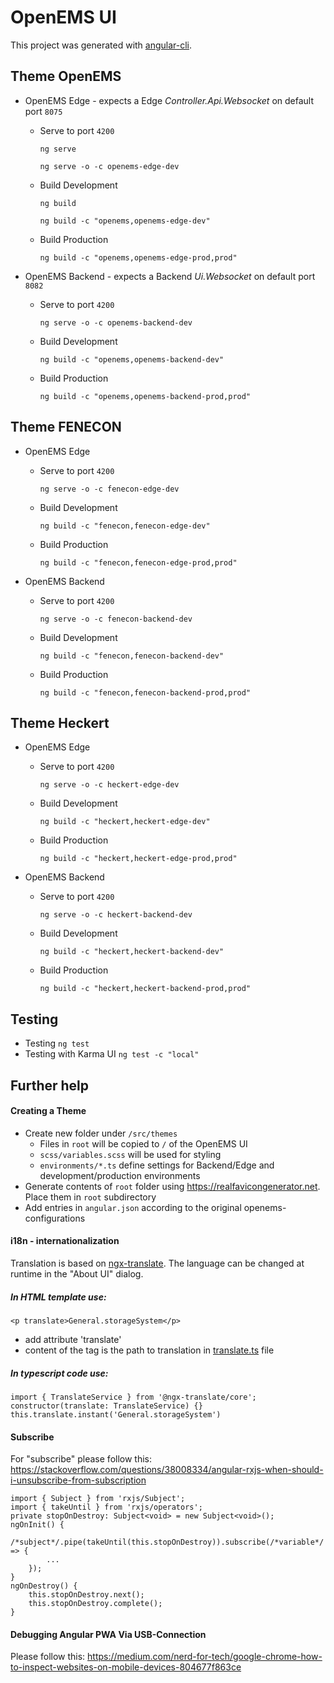 # OpenEMS UI

This project was generated with [angular-cli](https://github.com/angular/angular-cli).

## Theme OpenEMS

- OpenEMS Edge - expects a Edge *Controller.Api.Websocket* on default port `8075`

   - Serve to port `4200`
   
      `ng serve`

      `ng serve -o -c openems-edge-dev`

   - Build Development

      `ng build`

      `ng build -c "openems,openems-edge-dev"`

   - Build Production

      `ng build -c "openems,openems-edge-prod,prod"`

- OpenEMS Backend - expects a Backend *Ui.Websocket* on default port `8082`

   - Serve to port `4200`
   
      `ng serve -o -c openems-backend-dev`

   - Build Development

      `ng build -c "openems,openems-backend-dev"`

   - Build Production

      `ng build -c "openems,openems-backend-prod,prod"`

## Theme FENECON

- OpenEMS Edge

   - Serve to port `4200`
   
      `ng serve -o -c fenecon-edge-dev`

   - Build Development

      `ng build -c "fenecon,fenecon-edge-dev"`

   - Build Production

      `ng build -c "fenecon,fenecon-edge-prod,prod"`

- OpenEMS Backend

   - Serve to port `4200`
   
      `ng serve -o -c fenecon-backend-dev`

   - Build Development

      `ng build -c "fenecon,fenecon-backend-dev"`

   - Build Production

      `ng build -c "fenecon,fenecon-backend-prod,prod"`

## Theme Heckert

- OpenEMS Edge

   - Serve to port `4200`
   
      `ng serve -o -c heckert-edge-dev`

   - Build Development

      `ng build -c "heckert,heckert-edge-dev"`

   - Build Production

      `ng build -c "heckert,heckert-edge-prod,prod"`

- OpenEMS Backend

   - Serve to port `4200`
   
      `ng serve -o -c heckert-backend-dev`

   - Build Development

      `ng build -c "heckert,heckert-backend-dev"`

   - Build Production

      `ng build -c "heckert,heckert-backend-prod,prod"`

## Testing
- Testing
   `ng test`
- Testing with Karma UI 
   `ng test -c "local"`

## Further help

#### Creating a Theme

- Create new folder under `/src/themes`
   - Files in `root` will be copied to `/` of the OpenEMS UI
   - `scss/variables.scss` will be used for styling
   - `environments/*.ts` define settings for Backend/Edge and development/production environments
- Generate contents of `root` folder using https://realfavicongenerator.net.
   Place them in `root` subdirectory
- Add entries in `angular.json` according to the original openems-configurations

#### i18n - internationalization

Translation is based on [ngx-translate](https://github.com/ngx-translate). The language can be changed at runtime in the "About UI" dialog.

##### In HTML template use:

`<p translate>General.storageSystem</p>`

* add attribute 'translate'
* content of the tag is the path to translation in [translate.ts](app/shared/translate.ts) file

##### In typescript code use:
```
import { TranslateService } from '@ngx-translate/core';
constructor(translate: TranslateService) {}
this.translate.instant('General.storageSystem')
```

#### Subscribe
For "subscribe" please follow this: https://stackoverflow.com/questions/38008334/angular-rxjs-when-should-i-unsubscribe-from-subscription
```
import { Subject } from 'rxjs/Subject';
import { takeUntil } from 'rxjs/operators';
private stopOnDestroy: Subject<void> = new Subject<void>();
ngOnInit() {
    /*subject*/.pipe(takeUntil(this.stopOnDestroy)).subscribe(/*variable*/ => {
        ...
    });
}
ngOnDestroy() {
    this.stopOnDestroy.next();
    this.stopOnDestroy.complete();
}
```

#### Debugging Angular PWA Via USB-Connection
Please follow this: https://medium.com/nerd-for-tech/google-chrome-how-to-inspect-websites-on-mobile-devices-804677f863ce